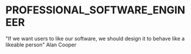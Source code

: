 # PROFESSIONAL_SOFTWARE_ENGINEER
"If we want users to like our software, we should design it to behave like a likeable person"  Alan Cooper
